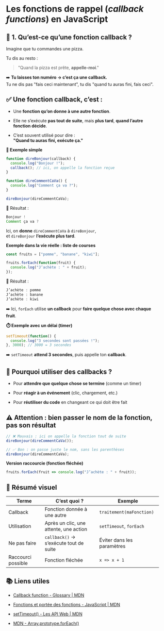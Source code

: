 # Les fonctions de rappel (*callback functions*) en JavaScript

## 🧠 1. Qu’est-ce qu’une fonction callback ?

Imagine que tu commandes une pizza.

Tu dis au resto :

> "Quand la pizza est prête, **appelle-moi**."

➡️ **Tu laisses ton numéro → c’est ça une callback.**  
Tu ne dis pas "fais ceci maintenant", tu dis "quand tu auras fini, fais ceci".



## ✅ Une fonction callback, c’est :

- Une **fonction qu’on donne à une autre fonction**.

- Elle ne s’exécute **pas tout de suite**, mais **plus tard**, **quand l’autre fonction décide**.

- C’est souvent utilisé pour dire :  
  **"Quand tu auras fini, exécute ça."**



**👀 Exemple simple**

```js
function direBonjour(callback) {
  console.log("Bonjour !");
  callback(); // ici, on appelle la fonction reçue
}

function direCommentCaVa() {
  console.log("Comment ça va ?");
}

direBonjour(direCommentCaVa);
```

🧾 Résultat :

```js
Bonjour !
Comment ça va ?
```

Ici, on **donne** `direCommentCaVa` à `direBonjour`,  
et `direBonjour` **l’exécute plus tard**.



**Exemple dans la vie réelle : liste de courses**

```js
const fruits = ["pomme", "banane", "kiwi"];

fruits.forEach(function(fruit) {
  console.log("J’achète : " + fruit);
});
```

🧾 Résultat :

```js
J’achète : pomme  
J’achète : banane  
J’achète : kiwi
```

➡️ Ici, `forEach` utilise **un callback** pour **faire quelque chose avec chaque fruit**.



**⏱️ Exemple avec un délai (timer)**

```js
setTimeout(function() {
  console.log("3 secondes sont passées !");
}, 3000); // 3000 = 3 secondes
```

➡️ `setTimeout` **attend 3 secondes**, puis appelle ton **callback**.



## 🧠 Pourquoi utiliser des callbacks ?

- Pour **attendre que quelque chose se termine** (comme un timer)

- Pour **réagir à un événement** (clic, chargement, etc.)

- Pour **réutiliser du code** en changeant ce qui doit être fait



## ⚠️ Attention : bien passer **le nom de la fonction**, pas son **résultat**

```js
// ❌ Mauvais : ici on appelle la fonction tout de suite
direBonjour(direCommentCaVa());

// ✅ Bon : on passe juste le nom, sans les parenthèses
direBonjour(direCommentCaVa);
```

**Version raccourcie (fonction fléchée)**

```js
fruits.forEach(fruit => console.log("J’achète : " + fruit));
```



## 🧺 Résumé visuel

| Terme              | C’est quoi ?                           | Exemple                    |
| ------------------ | -------------------------------------- | -------------------------- |
| Callback           | Fonction donnée à une autre            | `traitement(maFonction)`   |
| Utilisation        | Après un clic, une attente, une action | `setTimeout`, `forEach`    |
| Ne pas faire       | `callback()` → s’exécute tout de suite | Éviter dans les paramètres |
| Raccourci possible | Fonction fléchée                       | `x => x + 1`               |



## 📚 Liens utiles

- [Callback function - Glossary | MDN](https://developer.mozilla.org/en-US/docs/Glossary/Callback_function)

- [Fonctions et portée des fonctions - JavaScript | MDN](https://developer.mozilla.org/fr/docs/Web/JavaScript/Reference/Functions)

- [setTimeout() - Les API Web | MDN](https://developer.mozilla.org/fr/docs/Web/API/Window/setTimeout)

- [MDN - Array.prototype.forEach()](https://developer.mozilla.org/fr/docs/Web/JavaScript/Reference/Global_Objects/Array/forEach)


